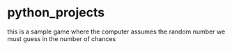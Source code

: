 # python_projects

this is a sample game where the computer assumes the random number we must guess in the number of chances

